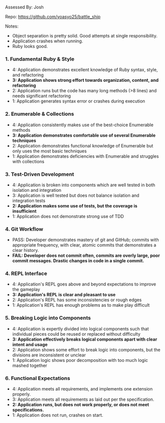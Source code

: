 Assessed By: Josh

Repo: https://github.com/yoasyo25/battle_ship

Notes:

* Object separation is pretty solid. Good attempts at single responsibility.
* Application crashes when running.
* Ruby looks good.


### 1. Fundamental Ruby & Style

* 4:  Application demonstrates excellent knowledge of Ruby syntax, style, and refactoring
* **3:  Application shows strong effort towards organization, content, and refactoring**
* 2:  Application runs but the code has many long methods (>8 lines) and needs significant refactoring
* 1:  Application generates syntax error or crashes during execution

### 2. Enumerable & Collections

* 4: Application consistently makes use of the best-choice Enumerable methods
* **3: Application demonstrates comfortable use of several Enumerable techniques**
* 2: Application demonstrates functional knowledge of Enumerable but only uses the most basic techniques
* 1: Application demonstrates deficiencies with Enumerable and struggles with collections

### 3. Test-Driven Development

* 4: Application is broken into components which are well tested in both isolation and integration
* 3: Application is well tested but does not balance isolation and integration tests
* **2: Application makes some use of tests, but the coverage is insufficient**
* 1: Application does not demonstrate strong use of TDD

### 4. Git Workflow

* PASS:  Developer demonstrates mastery of git and GitHub; commits with appropriate frequency, with clear, atomic commits that demonstrates a clear history.
* **FAIL: Developer does not commit often, commits are overly large, poor commit messages. Drastic changes in code in a single commit.**

### 4. REPL Interface

* 4: Application's REPL goes above and beyond expectations to improve the gameplay
* **3: Application's REPL is clear and pleasant to use**
* 2: Application's REPL has some inconsistencies or rough edges
* 1: Application's REPL has enough problems as to make play difficult

### 5. Breaking Logic into Components

* 4: Application is expertly divided into logical components such that individual pieces could be reused or replaced without difficulty
* **3: Application effectively breaks logical components apart with clear intent and usage**
* 2: Application shows some effort to break logic into components, but the divisions are inconsistent or unclear
* 1: Application logic shows poor decomposition with too much logic mashed together

### 6. Functional Expectations

* 4: Application meets all requirements, and implements one extension properly.
* 3: Application meets all requirements as laid out per the specification.
* **2: Application runs, but does not work properly, or does not meet specifications.**
* 1: Application does not run, crashes on start.
